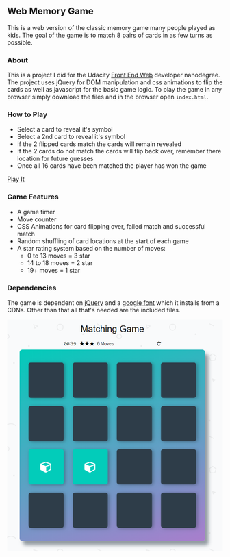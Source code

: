 ## Web Memory Game
This is a web version of the classic memory game many people played as kids. The goal of the game is to match 8 pairs of cards in as few turns as possible.

### About
This is a project I did for the Udacity [Front End Web](https://www.udacity.com/course/front-end-web-developer-nanodegree--nd001) developer nanodegree. The project uses jQuery for DOM manipulation and css animations  to flip the cards as well as javascript for the basic game logic. To play the game in any browser simply download the files and in the browser open `index.html`.

### How to Play
* Select a card to reveal it's symbol
* Select a 2nd card to reveal it's symbol
* If the 2 flipped cards match the cards will remain revealed
* If the 2 cards do not match the cards will flip back over, remember there location for future guesses
* Once all 16 cards have been matched the player has won the game

[Play It](https://jloschen.github.io/)

### Game Features
* A game timer
* Move counter
* CSS Animations for card flipping over, failed match and successful match
* Random shuffling of card locations at the start of each game
* A star rating system based on the number of moves: 
	* 0 to 13 moves = 3 star
	* 14 to 18 moves = 2 star
	* 19+ moves = 1 star


### Dependencies

The game is dependent on [jQuery](https://jquery.com/) and a [google font](https://fonts.google.com/specimen/Coda) which it installs from a CDNs. Other than that all that's needed are the included files.

![Pic of game](/memory.png)